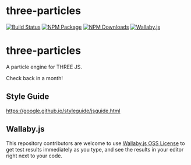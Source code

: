 three-particles
========

[![Build Status](https://github.com/polyforest/three-particles/workflows/CI/badge.svg)](https://github.com/polyforest/three-particles/actions)
[![NPM Package](https://img.shields.io/npm/v/three-particles)](https://www.npmjs.com/package/three-particles)
[![NPM Downloads](https://img.shields.io/npm/dw/three-particles)](https://www.npmtrends.com/three-particles)
[![Wallaby.js](https://img.shields.io/badge/wallaby.js-powered-blue.svg?style=flat&logo=github)](https://wallabyjs.com/oss/)

# three-particles
A particle engine for THREE JS.

Check back in a month!

## Style Guide
https://google.github.io/styleguide/jsguide.html

## Wallaby.js

This repository contributors are welcome to use
[Wallaby.js OSS License](https://wallabyjs.com/oss/) to get
test results immediately as you type, and see the results in
your editor right next to your code.
